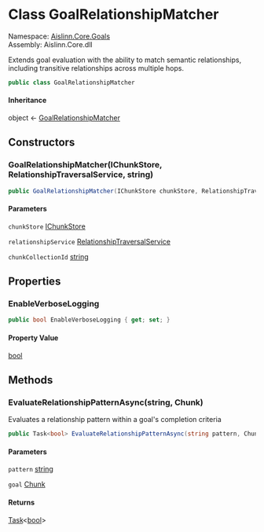 # <a id="Aislinn_Core_Goals_GoalRelationshipMatcher"></a> Class GoalRelationshipMatcher

Namespace: [Aislinn.Core.Goals](Aislinn.Core.Goals.md)  
Assembly: Aislinn.Core.dll  

Extends goal evaluation with the ability to match semantic relationships,
including transitive relationships across multiple hops.

```csharp
public class GoalRelationshipMatcher
```

#### Inheritance

object ← 
[GoalRelationshipMatcher](Aislinn.Core.Goals.GoalRelationshipMatcher.md)

## Constructors

### <a id="Aislinn_Core_Goals_GoalRelationshipMatcher__ctor_Aislinn_ChunkStorage_Interfaces_IChunkStore_Aislinn_Core_Relationships_RelationshipTraversalService_System_String_"></a> GoalRelationshipMatcher\(IChunkStore, RelationshipTraversalService, string\)

```csharp
public GoalRelationshipMatcher(IChunkStore chunkStore, RelationshipTraversalService relationshipService, string chunkCollectionId = "default")
```

#### Parameters

`chunkStore` [IChunkStore](Aislinn.ChunkStorage.Interfaces.IChunkStore.md)

`relationshipService` [RelationshipTraversalService](Aislinn.Core.Relationships.RelationshipTraversalService.md)

`chunkCollectionId` [string](https://learn.microsoft.com/dotnet/api/system.string)

## Properties

### <a id="Aislinn_Core_Goals_GoalRelationshipMatcher_EnableVerboseLogging"></a> EnableVerboseLogging

```csharp
public bool EnableVerboseLogging { get; set; }
```

#### Property Value

 [bool](https://learn.microsoft.com/dotnet/api/system.boolean)

## Methods

### <a id="Aislinn_Core_Goals_GoalRelationshipMatcher_EvaluateRelationshipPatternAsync_System_String_Aislinn_Core_Models_Chunk_"></a> EvaluateRelationshipPatternAsync\(string, Chunk\)

Evaluates a relationship pattern within a goal's completion criteria

```csharp
public Task<bool> EvaluateRelationshipPatternAsync(string pattern, Chunk goal)
```

#### Parameters

`pattern` [string](https://learn.microsoft.com/dotnet/api/system.string)

`goal` [Chunk](Aislinn.Core.Models.Chunk.md)

#### Returns

 [Task](https://learn.microsoft.com/dotnet/api/system.threading.tasks.task\-1)<[bool](https://learn.microsoft.com/dotnet/api/system.boolean)\>

